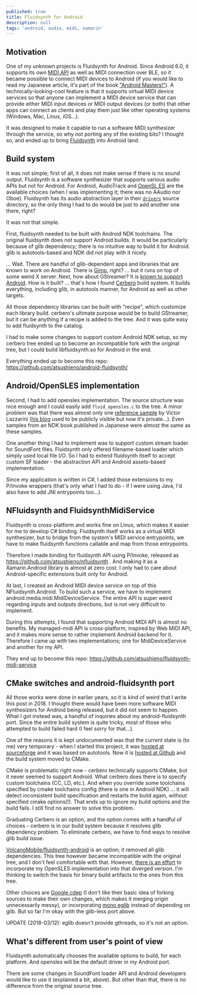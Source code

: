 ```yaml
---
published: true
title: Fluidsynth for Android
description: null
tags: 'android, audio, midi, xamarin'
---
```


## Motivation

One of my unknown projects is Fluidsynth for Android. Since Android 6.0, it supports its own [MIDI API](https://developer.android.com/reference/android/media/midi/package-summary.html) as well as MIDI connection over BLE, so it became possible to connect MIDI devices to Android (if you would like to read my Japanese article, it's part of the book ["Android Masters!"](https://booth.pm/ja/items/126263)). A technically-looking-cool feature is that it supports virtual MIDI device services so that anyone can implement a MIDI device service that can provide either MIDI input devices or MIDI output devices (or both) that other apps can connect as clients and play them just like other operating systems (Windows, Mac, Linux, iOS...).

It was designed to make it capable to run a software MIDI synthesizer through the service, so why not porting any of the existing bits? I thought so, and ended up to bring [Fluidsynth](http://www.fluidsynth.org/) into Android land.

## Build system

It was not simple; first of all, it does not make sense if there is no sound output. Fluidsynth is a software synthesizer that supports various audio APIs but not for Android. For Android, AudioTrack and [OpenSL ES](https://developer.android.com/ndk/guides/audio/opensl/index.html) are the available choices (when I was implementing it; there was no AAudio nor Oboe). Fluidsynth has its audio abstraction layer in their [`drivers`](https://github.com/FluidSynth/fluidsynth/tree/master/src/drivers) source directory, so the only thing I had to do would be just to add another one there, right?

It was not that simple.

First, fluidsynth needed to be built with Android NDK toolchains. The original fluidsynth does not support Android builds. It would be particularly because of glib dependency; there is no intuitive way to build it for Android. glib is autotools-based and NDK did not play with it nicely.

... Wait. There are handful of glib-dependent apps and libraries that are known to work on Android. There is [Gimp](https://play.google.com/store/apps/details?id=org.dandroidmobile.xgimp), right? ... but it runs on top of some weird X server. Next, how about GStreamer? It is [known to support Android](https://gstreamer.freedesktop.org/modules/gst-android.html). How is it built? ... that's how I found [Cerbero](https://gstreamer.freedesktop.org/documentation/installing/building-from-source-using-cerbero.html) build system. It builds everything, including glib, in autotools manner, for Android as well as other targets.

All those dependency libraries can be built with "recipe", which customize each library build. cerbero's ultimate purpose would be to build GStreamer, but it can be anything if a recipe is added to the tree. And it was quite easy to add fluidsynth to the catalog.

I had to make some changes to support custom Android NDK setup, so my cerbero tree ended up to become an incompatible fork with the original tree, but I could build libfluidsynth.so for Android in the end.

Everything ended up to become this repo: https://github.com/atsushieno/android-fluidsynth/

## Android/OpenSLES implementation

Second, I had to add opensles implementation. The source structure was nice enough and I could easily add `fluid_opensles.c` to the tree. A minor problem was that there was almost only one [reference sample](https://bitbucket.org/victorlazzarini/android-audiotest/src) by Victor Lazzarini ([his blog](https://audioprograming.wordpress.com/category/android/) used to be publicly visible but now it's private...). Even samples from an NDK book published in Japanese were almost the same as these samples.

One another thing I had to implement was to support custom stream loader for SoundFont files. Fluidsynth only offered filename-based loader which simply used local file I/O. So I had to extend fluidsynth itself to accept custom SF loader - the abstraction API and Android assets-based implementation.

Since my application is written in C#, I added those extensions to my P/Invoke wrappers (that's only what I had to do - if I were using Java, I'd also have to add JNI entrypoints too...).

## NFluidsynth and FluidsynthMidiService

Fluidsynth is cross-platform and works fine on Linux, which makes it easier for me to develop C# binding. Fluidsynth itself works as a virtual MIDI synthesizer, but to bridge from the system's MIDI service entrypoints, we have to make fluidsynth functions callable and map from those entrypoints.

Therefore I made binding for  fluidsynth API using P/Invoke, released as https://github.com/atsushieno/nfluidsynth . And making it as a Xamarin.Android library is almost at zero cost. I only had to care about Android-specific extensions built only for Android.

At last, I created an  Android MIDI device service on top of this NFluidsynth.Android. To build such a service, we have to implement android.media.midi.MidiDeviceService. The entire API is super weird regarding inputs and outputs directions, but is not very difficult to implement.

During this attempts, I found that supporting Android MIDI API is almost no benefits. My managed-midi API is cross-platform, inspired by Web MIDI API, and it makes more sense to rather implement Android backend for it. Therefore I came up with two implementations; one for MidiDeviceService and another for my API.

They end up to become this repo: https://github.com/atsushieno/fluidsynth-midi-service

## CMake switches and android-fluidsynth port

All those works were done in earlier years, so it is kind of weird that I write this post in 2018. I thought there would have been more software MIDI synthesizers for Android being released, but it did not seem to happen. What I got instead was, a handful of inquiries about my android-fluidsynth port. Since the entire build system is quite tricky, most of those who attempted to build failed hard (I feel sorry for that...).

One of the reasons it is kept undocumented was that the current state is (to me) very temporary - when I started this project, it was [hosted at sourceforge](https://sourceforge.net/projects/fluidsynth/) and it was based on autotools. Now it is [hosted at Github](https://github.com/Fluidsynth/fluidsynth/)  and the build system moved to CMake.

CMake is problematic right now - cerbero technically supports CMake, but it never seemed to support Android. What cerbero does there is to specify custom toolchains (CC, LD, etc.). And when you override some toolchains specified by cmake toolchains config (there is one in Android NDK) ... it will detect inconsistent build specification and restarts the build again, without specified cmake options(!). That ends up to ignore my build options and the build fails. I still find no answer to solve this problem.

Graduating Cerbero is an option, and the option comes with a handful of choices - cerbero is in our build system because it resolves glib dependency problem. To eliminate cerbero, we have to find ways to resolve glib build issue.

[VolcanoMobile/fluidsynth-android](https://github.com/VolcanoMobile/fluidsynth-android) is an option; it removed all glib dependencies. This tree however became incompatible with the original tree, and I don't feel comfortable with that. However, [there is an effort](https://github.com/degill/fluidsynth-android-opensles) to incorporate my OpenSLES implementation into that diverged version. I'm thinking to switch the basis for binary build artifacts to the ones from this tree.

Other choices are [Google cdep](https://github.com/google/cdep/) (I don't like their basic idea of forking sources to make their own changes, which makes it merging origin unnecessarily messy), or incorporating [mono eglib](https://github.com/mono/eglib) instead of depending on glib. But so far I'm okay with the glib-less port above.

UPDATE (2018-03/12): eglib doesn't provide gthreads, so it's not an option.

## What's different from user's point of view

Fluidsynth automatically chooses the available options to build, for each platform. And opensles will be the default driver in my Android port.

There are some changes in SoundFont loader API and Android developers would like to use it (explained a bit, above). But other than that, there is no difference from the original source tree.
